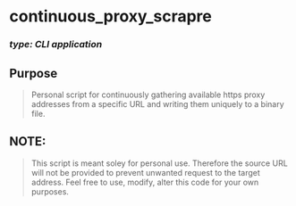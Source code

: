 # continuous_proxy_scrapre
### *type: CLI application*

## Purpose
> Personal script for continuously gathering available https proxy addresses from a specific URL and writing them uniquely to a binary file.

## NOTE:
> This script is meant soley for personal use. Therefore the source URL will not be provided to prevent unwanted request to the target address.
> Feel free to use, modify, alter this code for your own purposes.
